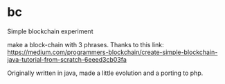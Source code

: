 # bc
Simple blockchain experiment

make a block-chain with 3 phrases.
Thanks to this link: https://medium.com/programmers-blockchain/create-simple-blockchain-java-tutorial-from-scratch-6eeed3cb03fa

Originally written in java, made a little evolution and a porting to php.
